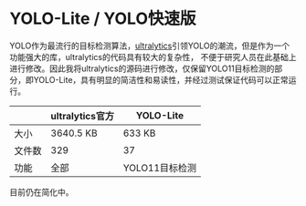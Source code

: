 # YOLO-Lite / YOLO快速版

YOLO作为最流行的目标检测算法，[ultralytics](https://github.com/ultralytics/ultralytics)引领YOLO的潮流，但是作为一个功能强大的库，ultralytics的代码具有较大的复杂性，
不便于研究人员在此基础上进行修改。因此我将ultralytics的源码进行修改，仅保留YOLO11目标检测的部分，即YOLO-Lite，具有明显的简洁性和易读性，并经过测试保证代码可以正常运行。

|          | ultralytics官方 | YOLO-Lite |
|----------|----------|----------|
| 大小     | 3640.5 KB   | 633 KB    |
| 文件数   | 329      | 37       |
| 功能     | 全部     | YOLO11目标检测 |

目前仍在简化中。
